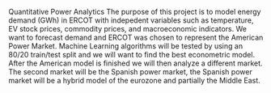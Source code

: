 Quantitative Power Analytics
The purpose of this project is to model energy demand (GWh) in ERCOT with indepedent variables such as temperature, EV stock prices, commodity prices, and macroeconomic indicators.
We want to forecast demand and ERCOT was chosen to represent the American Power Market. Machine Learning algorithms will be tested by using an 80/20 train/test split and we will want to find the best econometric model.
After the American model is finished we will then analyze a different market. The second market will be the Spanish power market, the Spanish power market will be a hybrid model of the eurozone and partially the Middle East.
